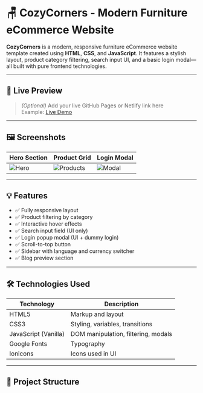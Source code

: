 # 🪑 CozyCorners - Modern Furniture eCommerce Website

**CozyCorners** is a modern, responsive furniture eCommerce website template created using **HTML**, **CSS**, and **JavaScript**. It features a stylish layout, product category filtering, search input UI, and a basic login modal—all built with pure frontend technologies.

---

## 📌 Live Preview

> *(Optional)* Add your live GitHub Pages or Netlify link here  
> Example: [Live Demo](https://yourusername.github.io/cozycorners)

---

## 🖼️ Screenshots

| Hero Section | Product Grid | Login Modal |
|--------------|--------------|--------------|
| ![Hero](assets/img/hero-product-1.jpg) | ![Products](assets/img/product-1.jpg) | ![Modal](assets/img/blog-1.jpg) |

---

## 💡 Features

- ✅ Fully responsive layout
- ✅ Product filtering by category
- ✅ Interactive hover effects
- ✅ Search input field (UI only)
- ✅ Login popup modal (UI + dummy login)
- ✅ Scroll-to-top button
- ✅ Sidebar with language and currency switcher
- ✅ Blog preview section

---

## 🛠️ Technologies Used

| Technology | Description |
|------------|-------------|
| HTML5 | Markup and layout |
| CSS3 | Styling, variables, transitions |
| JavaScript (Vanilla) | DOM manipulation, filtering, modals |
| Google Fonts | Typography |
| Ionicons | Icons used in UI |

---

## 📁 Project Structure

